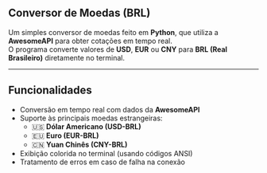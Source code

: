 ## Conversor de Moedas (BRL)

Um simples conversor de moedas feito em **Python**, que utiliza a **AwesomeAPI** para obter cotações em tempo real.  
O programa converte valores de **USD**, **EUR** ou **CNY** para **BRL (Real Brasileiro)** diretamente no terminal.

---

## Funcionalidades

- Conversão em tempo real com dados da **AwesomeAPI**
- Suporte às principais moedas estrangeiras:
  - 🇺🇸 **Dólar Americano (USD-BRL)**
  - 🇪🇺 **Euro (EUR-BRL)**
  - 🇨🇳 **Yuan Chinês (CNY-BRL)**
- Exibição colorida no terminal (usando códigos ANSI)
- Tratamento de erros em caso de falha na conexão
